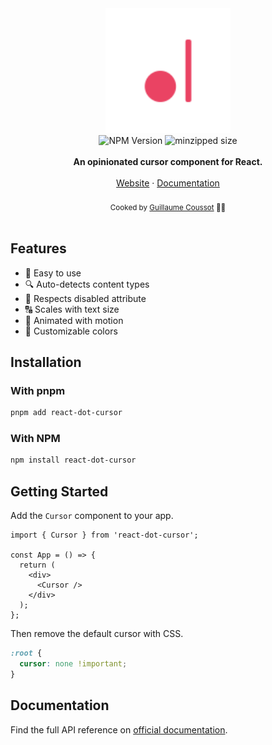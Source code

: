 
<div align="center">
    <a href="https://react-dot-cursor.guics.st/">
        <img width="200" alt="react-dot-cursor - Try it out" src="https://raw.githubusercontent.com/GuiEpi/react-dot-cursor/refs/heads/main/website/public/react-dot-cursor.svg"/>
    </a>
</div>

<div align="center">
    <img src="https://badgen.net/npm/v/react-dot-cursor" alt="NPM Version" />
    <img src="https://badgen.net/bundlephobia/minzip/react-dot-cursor" alt="minzipped size"/>
    <!-- <img src="https://github.com/GuiEpi/react-dot-cursor/workflows/CI/badge.svg" alt="Build Status" /> -->
</div>

<br />

<div align="center"><strong>An opinionated cursor component for React.</strong></div>

<br />

<div align="center">
    <a href="https://react-dot-cursor.guics.st/">Website</a> 
    <span> · </span>
    <a href="https://react-dot-cursor.guics.st/docs">Documentation</a> 
</div>

<br />

<div align="center">
  <sub>Cooked by <a href="https://github.com/GuiEpi/">Guillaume Coussot</a> 👨‍🍳</sub>
</div>

<br />

## Features

- 🚀 Easy to use
- 🔍 Auto-detects content types
- 🚫 Respects disabled attribute
- 🔠 Scales with text size
- 🎥 Animated with motion
- 🎨 Customizable colors

## Installation

### With pnpm

```sh
pnpm add react-dot-cursor
```

### With NPM

```sh
npm install react-dot-cursor
```

## Getting Started

Add the `Cursor` component to your app.

```tsx
import { Cursor } from 'react-dot-cursor';

const App = () => {
  return (
    <div>
      <Cursor />
    </div>
  );
};
```

Then remove the default cursor with CSS.

```css
:root {
  cursor: none !important;
}
```

## Documentation

Find the full API reference on [official documentation](https://react-dot-cursor.guics.st/docs).
